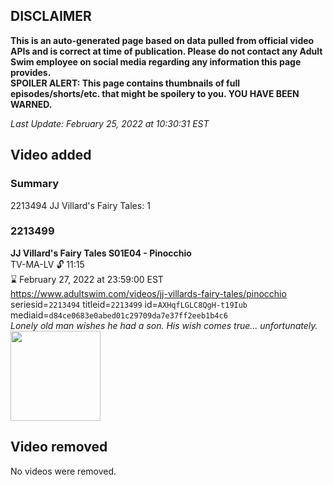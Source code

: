 ## DISCLAIMER
**This is an auto-generated page based on data pulled from official video APIs and is correct at time of publication. Please do not contact any Adult Swim employee on social media regarding any information this page provides.**  
**SPOILER ALERT: This page contains thumbnails of full episodes/shorts/etc. that might be spoilery to you. YOU HAVE BEEN WARNED.**  

_Last Update: February 25, 2022 at 10:30:31 EST_
## Video added
### Summary
2213494 JJ Villard's Fairy Tales: 1  
### 2213499
**JJ Villard's Fairy Tales S01E04 - Pinocchio**  
TV-MA-LV 🔓 11:15  
⌛ February 27, 2022 at 23:59:00 EST  
https://www.adultswim.com/videos/jj-villards-fairy-tales/pinocchio  
seriesid=`2213494` titleid=`2213499` id=`AXHqfLGLC8QgH-t19Iub` mediaid=`d84ce0683e0abed01c29709da7e37ff2eeb1b4c6`  
_Lonely old man wishes he had a son. His wish comes true... unfortunately._  
<a href="https://media.cdn.adultswim.com/uploads/20200506/thumbnails/2_2056105678-JJVFT_005.jpg"><img src="https://media.cdn.adultswim.com/uploads/20200506/thumbnails/2_2056105678-JJVFT_005.jpg" height="144px" /></a>
## Video removed
No videos were removed.  
